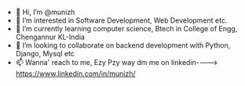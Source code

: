 - 👋 Hi, I’m @munizh
- 👀 I’m interested in Software Development, Web Development etc.
- 🌱 I’m currently learning computer science, Btech in College of Engg, Chengannur KL-India
- 💞️ I’m looking to collaborate on backend development with Python, Django, Mysql etc
- 📫 Wanna' reach to me, Ezy Pzy way dm me on linkedin---->   https://www.linkedin.com/in/munizh/



<!---
munizcodr/munizcodr is a ✨ special ✨ repository because its `README.md` (this file) appears on your GitHub profile.
You can click the Preview link to take a look at your changes.
--->
